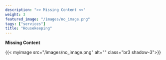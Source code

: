 ```yaml
---
description: ">> Missing Content <<"
weight: 3
featured_image: "/images/no_image.png"
tags: ["services"]
title: "Housekeeping"
---
```

**Missing Content**


{{< myimage src="/images/no_image.png" alt="" class="br3 shadow-3">}}

